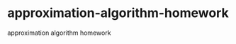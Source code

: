 approximation-algorithm-homework
================================

approximation algorithm homework
